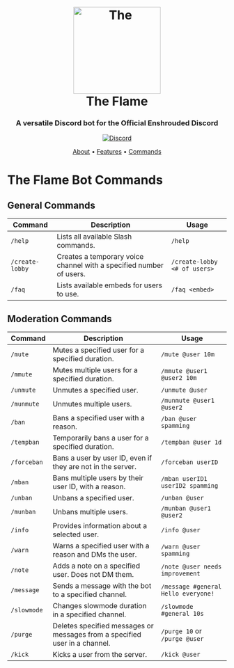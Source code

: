 <h1 align="center">
  <br>
  <img  src="https://enshrouded.wiki.gg/images/8/8d/The_Flame.png" width="200px" height="200px" alt=The Flame>
  <br>
  The Flame
  <br>
</h1>

<h3 align=center>A versatile Discord bot for the Official Enshrouded Discord</h3>

<div align=center>

 [![Discord](https://img.shields.io/discord/658113349384667198.svg?label=&logo=discord&logoColor=ffffff&color=7389D8&labelColor=6A7EC2)](https://discord.gg/Enshrouded)

</div>

<p align="center">
  <a href="#question-about">About</a>
  •
  <a href="#exclamation-features">Features</a>
  •
  <a href="https://github.com/ThePrimoris/EnshroudedBot/blob/main/COMMANDS.md">Commands</a>
</p>

# The Flame Bot Commands

## General Commands

| Command              | Description                                              | Usage                          |
|----------------------|----------------------------------------------------------|--------------------------------|
| `/help`              | Lists all available Slash commands.                     | `/help`                         |
| `/create-lobby`      | Creates a temporary voice channel with a specified number of users. | `/create-lobby <# of users>`    |
| `/faq`               | Lists available embeds for users to use.                 | `/faq <embed>`                  |

## Moderation Commands

| Command              | Description                                              | Usage                          |
|----------------------|----------------------------------------------------------|--------------------------------|
| `/mute`              | Mutes a specified user for a specified duration.        | `/mute @user 10m`              |
| `/mmute`             | Mutes multiple users for a specified duration.           | `/mmute @user1 @user2 10m`     |
| `/unmute`            | Unmutes a specified user.                                | `/unmute @user`                |
| `/munmute`           | Unmutes multiple users.                                  | `/munmute @user1 @user2`       |
| `/ban`               | Bans a specified user with a reason.                     | `/ban @user spamming`          |
| `/tempban`           | Temporarily bans a user for a specified duration.        | `/tempban @user 1d`            |
| `/forceban`          | Bans a user by user ID, even if they are not in the server. | `/forceban userID`            |
| `/mban`              | Bans multiple users by their user ID, with a reason.     | `/mban userID1 userID2 spamming` |
| `/unban`             | Unbans a specified user.                                | `/unban @user`                 |
| `/munban`            | Unbans multiple users.                                  | `/munban @user1 @user2`        |
| `/info`              | Provides information about a selected user.             | `/info @user`                  |
| `/warn`              | Warns a specified user with a reason and DMs the user.   | `/warn @user spamming`         |
| `/note`              | Adds a note on a specified user. Does not DM them.       | `/note @user needs improvement` |
| `/message`           | Sends a message with the bot to a specified channel.     | `/message #general Hello everyone!` |
| `/slowmode`          | Changes slowmode duration in a specified channel.        | `/slowmode #general 10s`       |
| `/purge`             | Deletes specified messages or messages from a specified user in a channel. | `/purge 10` or `/purge @user` |
| `/kick`              | Kicks a user from the server.                            | `/kick @user`                  |
